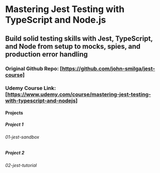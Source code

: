 # Mastering Jest Testing with TypeScript and Node.js

## Build solid testing skills with Jest, TypeScript, and Node from setup to mocks, spies, and production error handling

### Original Github Repo: [https://github.com/john-smilga/jest-course]

### Udemy Course Link: [https://www.udemy.com/course/mastering-jest-testing-with-typescript-and-nodejs]

#### Projects

##### Project 1

###### 01-jest-sandbox

##### Project 2

###### 02-jest-tutorial
